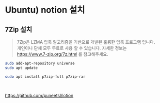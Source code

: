 # Ubuntu) notion 설치



## 7Zip 설치

> 7Zip은 LZMA 압축 알고리즘을 기반으로 개발된 훌륭한 압축 프로그램 입니다. 개인이나 단체 모두 무료로 사용 할 수 있습니다. 자세한 정보는 https://www.7-zip.org/7z.html 를 참고해주세요.

```zsh
sudo add-apt-repository universe
sudo apt update

```

```zsh
sudo apt install p7zip-full p7zip-rar
```

​	

https://github.com/puneetsl/lotion